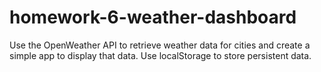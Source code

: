 # homework-6-weather-dashboard
Use the OpenWeather API to retrieve weather data for cities and create a simple app to display that data. Use localStorage to store persistent data.

